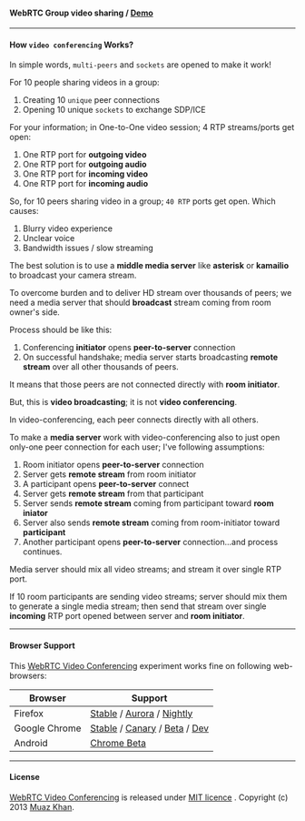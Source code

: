 #### WebRTC Group video sharing / [Demo](https://webrtc-experiment.appspot.com/video-conferencing/)

----

#### How `video conferencing` Works?

In simple words, `multi-peers` and `sockets` are opened to make it work!

For 10 people sharing videos in a group:

1. Creating 10 `unique` peer connections
2. Opening 10 unique `sockets` to exchange SDP/ICE

For your information; in One-to-One video session; 4 RTP streams/ports get open:

1. One RTP port for **outgoing video**
2. One RTP port for **outgoing audio**
3. One RTP port for **incoming video**
4. One RTP port for **incoming audio**

So, for 10 peers sharing video in a group; `40 RTP` ports get open. Which causes:

1. Blurry video experience
2. Unclear voice
3. Bandwidth issues / slow streaming

The best solution is to use a **middle media server** like **asterisk** or **kamailio** to broadcast your camera stream. 

To overcome burden and to deliver HD stream over thousands of peers; we need a media server that should **broadcast** stream coming from room owner's side.

Process should be like this:

1. Conferencing **initiator** opens **peer-to-server** connection
2. On successful handshake; media server starts broadcasting **remote stream** over all other thousands of peers.

It means that those peers are not connected directly with **room initiator**.

But, this is **video broadcasting**; it is not **video conferencing**.

In video-conferencing, each peer connects directly with all others.

To make a **media server** work with video-conferencing also to just open only-one peer connection for each user; I've following assumptions:

1. Room initiator opens **peer-to-server** connection
2. Server gets **remote stream** from room initiator
3. A participant opens **peer-to-server** connect
4. Server gets **remote stream** from that participant
5. Server sends **remote stream** coming from participant toward **room iniator**
6. Server also sends **remote stream** coming from room-initiator toward **participant**
7. Another participant opens **peer-to-server** connection...and process continues.

Media server should mix all video streams; and stream it over single RTP port.

If 10 room participants are sending video streams; server should mix them to generate a single media stream; then send that stream over single **incoming** RTP port opened between server and **room initiator**.

----

#### Browser Support

This [WebRTC Video Conferencing](https://webrtc-experiment.appspot.com/video-conferencing/) experiment works fine on following web-browsers:

| Browser        | Support           |
| ------------- |-------------|
| Firefox | [Stable](http://www.mozilla.org/en-US/firefox/new/) / [Aurora](http://www.mozilla.org/en-US/firefox/aurora/) / [Nightly](http://nightly.mozilla.org/) |
| Google Chrome | [Stable](https://www.google.com/intl/en_uk/chrome/browser/) / [Canary](https://www.google.com/intl/en/chrome/browser/canary.html) / [Beta](https://www.google.com/intl/en/chrome/browser/beta.html) / [Dev](https://www.google.com/intl/en/chrome/browser/index.html?extra=devchannel#eula) |
| Android | [Chrome Beta](https://play.google.com/store/apps/details?id=com.chrome.beta&hl=en) |

----

#### License

[WebRTC Video Conferencing](https://webrtc-experiment.appspot.com/video-conferencing/) is released under [MIT licence](https://webrtc-experiment.appspot.com/licence/) . Copyright (c) 2013 [Muaz Khan](https://plus.google.com/100325991024054712503).
